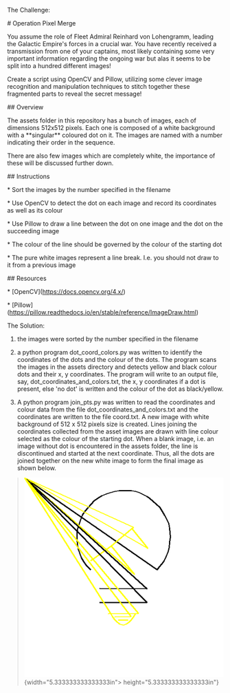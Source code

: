 The Challenge:

\# Operation Pixel Merge

You assume the role of Fleet Admiral Reinhard von Lohengramm, leading
the Galactic Empire's forces in a crucial war. You have recently
received a transmission from one of your captains, most likely
containing some very important information regarding the ongoing war but
alas it seems to be split into a hundred different images!

Create a script using OpenCV and Pillow, utilizing some clever image
recognition and manipulation techniques to stitch together these
fragmented parts to reveal the secret message!

\## Overview

The assets folder in this repository has a bunch of images, each of
dimensions 512x512 pixels. Each one is composed of a white background
with a \*\*singular\*\* coloured dot on it. The images are named with a
number indicating their order in the sequence.

There are also few images which are completely white, the importance of
these will be discussed further down.

\## Instructions

\* Sort the images by the number specified in the filename

\* Use OpenCV to detect the dot on each image and record its coordinates
as well as its colour

\* Use Pillow to draw a line between the dot on one image and the dot on
the succeeding image

\* The colour of the line should be governed by the colour of the
starting dot

\* The pure white images represent a line break. I.e. you should not
draw to it from a previous image

\## Resources

\* \[OpenCV\](https://docs.opencv.org/4.x/)

\*
\[Pillow\](<https://pillow.readthedocs.io/en/stable/reference/ImageDraw.html>)

The Solution:

1.  the images were sorted by the number specified in the filename

2.  a python program dot_coord_colors.py was written to identify the
    coordinates of the dots and the colour of the dots. The program
    scans the images in the assets directory and detects yellow and
    black colour dots and their x, y coordinates. The program will write
    to an output file, say, dot_coordinates_and_colors.txt, the x, y
    coordinates if a dot is present, else 'no dot' is written and the
    colour of the dot as black/yellow.

3.  A python program join_pts.py was written to read the coordinates and
    colour data from the file dot_coordinates_and_colors.txt and the
    coordinates are written to the file coord.txt. A new image with
    white background of 512 x 512 pixels size is created. Lines joining
    the coordinates collected from the asset images are drawn with line
    colour selected as the colour of the starting dot. When a blank
    image, i.e. an image without dot is encountered in the assets
    folder, the line is discontinued and started at the next coordinate.
    Thus, all the dots are joined together on the new white image to
    form the final image as shown below.

> ![](./media/image1.png){width="5.333333333333333in"> height="5.333333333333333in"}
